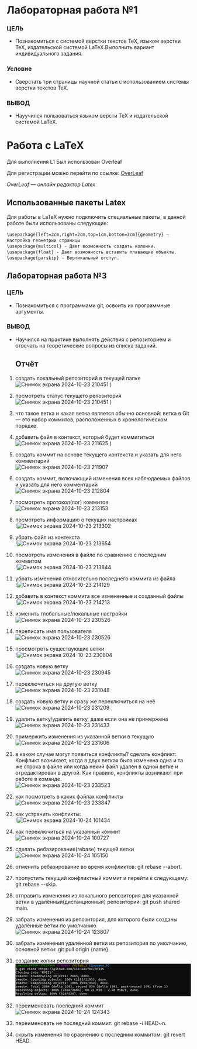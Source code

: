 # Лабораторная работа №1
### ЦЕЛЬ
- Познакомиться с системой верстки текстов TeX, языком верстки TeX, издательской системой LaTeX.Выполнить вариант индивидуального задания.
### Условие
- Сверстать три страницы научной статьи с использованием системы верстки текстов TeX.
### ВЫВОД
- Науучился пользоваться языком версти TeX и издательской системой LaTeX.
# Работа с LaTeX 

Для выполнения L1
Был использован Overleaf

Для регистрации можно перейти по ссылке:
[OverLeaf](https://www.overleaf.com)

*OverLeaf — онлайн редактор Latex* 
## Использованные пакеты Latex

Для работы в LaTeX нужно подключить специальные пакеты, в данной работе были использованы следующие:

```\usepackage{multicol} — Даёт возможность разделить страницу на 2 и более коллонны
\usepackage[left=2cm,right=2cm,top=1cm,botton=3cm]{geometry} — Настройка геометрии страницы
\usepackage{multicol} - Дает возможность создать колонки.
\usepackage{float} - Дает возможность вставить плавающие объекты.
\usepackage{parskip} - Вертикальный отступ.
```
## Лабораторная работа №3
### ЦЕЛЬ
- Познакомиться с программами git, освоить их программные аргументы.
### ВЫВОД
- Научился на практике выполнять действия с репозиторием и отвечать на теоретические вопросы из списка заданий.
  ## Отчёт
1. создать локальный репозиторий в текущей папке <br>![Снимок экрана 2024-10-23 210451](https://github.com/user-attachments/assets/9f225bdf-da8c-40d1-8bf0-93136b277f25)
)
2. посмотреть статус текущего репозитория <br>![Снимок экрана 2024-10-23 210451](https://github.com/user-attachments/assets/1fb541c2-a1ea-4812-a4d2-bd2ac64c9534)
)
3. что такое ветка и какая ветка является обычно основной: ветка в Git — это набор коммитов, расположенных в хронологическом порядке.
4. добавить файл в контекст, который будет коммититься <br>![Снимок экрана 2024-10-23 211625](https://github.com/user-attachments/assets/c585387d-fef3-43c2-a147-d57b54a0ed1c)
)
5. cоздать коммит на основе текущего контекста и указать для него комментарий <br>![Снимок экрана 2024-10-23 211907](https://github.com/user-attachments/assets/360e79ef-6e06-475b-b7a3-807ee5dfa7af)

6. создать коммит, включающий изменения всех наблюдаемых файлов и указать для него комментарий <br>![Снимок экрана 2024-10-23 212804](https://github.com/user-attachments/assets/cd1de8c4-1a5f-4296-9300-6a45c797a9d6)

7. посмотреть протокол(лог) коммитов <br>![Снимок экрана 2024-10-23 213153](https://github.com/user-attachments/assets/a3261af6-a2aa-4add-b535-9a35475dda62)

8. посмотреть информацию о текущих настройках <br>!![Снимок экрана 2024-10-23 213302](https://github.com/user-attachments/assets/24ba9ac1-8761-467c-845e-1cc361da9817)

9. убрать файл из контекста <br>!![Снимок экрана 2024-10-23 213654](https://github.com/user-attachments/assets/e69ffa8c-7a63-4d62-a406-3169b6035e4f)

10. посмотреть изменения в файле по сравнению с последним коммитом <br>!![Снимок экрана 2024-10-23 213844](https://github.com/user-attachments/assets/a2491385-4292-40ba-8c8d-8a6216f8cc05)

11. убрать изменения относительно последнего коммита из файла <br>!![Снимок экрана 2024-10-23 214129](https://github.com/user-attachments/assets/e8674ac5-7d15-419d-857a-fdfde2056683)

12. добавить в контекст коммита все измененные и созданный файлы <br>!![Снимок экрана 2024-10-23 214213](https://github.com/user-attachments/assets/2af1f393-2433-4a3c-9ac5-9b3e0d2fb1de)

13. изменить глобальные/локальные настройки <br>![Снимок экрана 2024-10-23 230526](https://github.com/user-attachments/assets/d1f960d9-41d7-4a60-8ba5-405d3997a8f1)


14. переписать имя пользователя <br>![Снимок экрана 2024-10-23 230526](https://github.com/user-attachments/assets/882bed4c-0f8f-4914-9d36-fb03862398be)

15. просмотреть существующие ветки <br>!![Снимок экрана 2024-10-23 230804](https://github.com/user-attachments/assets/31fe2f50-b248-4780-bb33-c4a22aa26e02)

16. создать новую ветку <br>![Снимок экрана 2024-10-23 230945](https://github.com/user-attachments/assets/99493ebd-4d16-4938-a3d2-9b88fa1f7f18)

17. переключиться на другую ветку <br>![Снимок экрана 2024-10-23 231048](https://github.com/user-attachments/assets/539f7c9e-0663-4105-8509-05d4724eb464)

18. создать новую ветку и сразу же переключиться на неё <br>![Снимок экрана 2024-10-23 231209](https://github.com/user-attachments/assets/86601f60-5366-40ff-b2e2-88895dbf3667)

19. удалить ветку/удалить ветку, даже если она не примержена <br>![Снимок экрана 2024-10-23 231433](https://github.com/user-attachments/assets/83c2e319-2bf4-479d-a838-adbc4c49d865)

20. примержить изменения из указанной ветки в текущую <br>![Снимок экрана 2024-10-23 231606](https://github.com/user-attachments/assets/df566817-3a6f-4156-abbe-9d14a63ac7dd)
21. в каком случае могут появиться конфликты? сделать конфликт: Конфликт возникает, когда в двух ветках была изменена одна и та же строка в файле или когда некий файл удален в одной ветке и отредактирован в другой. Как правило, конфликты возникают при работе в команде. <br>![Снимок экрана 2024-10-23 233523](https://github.com/user-attachments/assets/8857893a-1b85-4251-9494-2b5acd0aac29)

22. как посмотреть в каких файлах конфликты<br>![Снимок экрана 2024-10-23 233847](https://github.com/user-attachments/assets/d34d8718-c527-4a85-8db8-3d01b03bdd3b)

23. как устранить конфликты: <br>!![Снимок экрана 2024-10-24 101434](https://github.com/user-attachments/assets/13f6baaa-9ea5-4889-bf6b-0de5b95b407d)



24. как переключиться на указанный коммит <br>![Снимок экрана 2024-10-24 100727](https://github.com/user-attachments/assets/9c7c2d77-4ab0-4ec3-8b91-7036cf4a8f1a)


25. сделать ребазирование(rebase) текущей ветки <br>![Снимок экрана 2024-10-24 105150](https://github.com/user-attachments/assets/37c21fde-312a-4a91-bb3e-053615ba8c53)


26. отменить ребазирование во время конфликтов: git rebase --abort.

27. пропустить текущий конфликтный коммит и перейти к следующему: git rebase --skip.
28. отправить изменения из локального репозитория для указанной ветки в удалённый(дистанционный) репозиторий: git push shared main.
29. забрать изменения из репозитория, для которого были созданы удалённые ветки по умолчанию <br>![Снимок экрана 2024-10-24 123807](https://github.com/user-attachments/assets/f0c34799-dbc9-46dd-a346-84c09e1c240c)

30. забрать изменения удалённой ветки из репозитория по умолчанию, основной ветки: git pull origin {name}.
31. создание копии репозитория <br>![32](images/32.png)
32. переименовать последний коммит <br>![Снимок экрана 2024-10-24 124343](https://github.com/user-attachments/assets/efa2da86-6529-4609-b1b6-93fb91d3ff3d)

33. переименовать не последний коммит: git rebase -i HEAD~n.
34. скрыть изменения по сравнению с последним коммитом: git revert HEAD.
